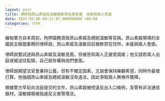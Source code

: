 ```yaml
---
layout: post
title: 律師指昂山素姬及溫敏被軟禁在家受查　未能與兩人見面
date: 2021-02-06 04:21:07.000000000 +08:00
categories: rthk
---
```


緬甸軍方自本周初，拘押國務資政昂山素姬及總統溫敏等官員。昂山素姬領導的全國民主聯盟委聘的律師說，昂山素姬及溫敏目前被軟禁在住所，未能與兩人會面。

律師說嘗試過與昂山素姬及溫敏見面，但被告知兩人正接受調查；他又說若兩人出庭或被送往監獄，自己就有權與他們會面。

律師說期望法官會秉持公義，但有不確定因素，又說會保持樂觀希望，同時作最壞打算。他強調昂山素姬及總統溫敏沒有違法，因此爭取兩人無條件獲釋。

根據警方早前向法庭提交的文件，昂山素姬被控違反出入口條例，及管有非法通信器材。溫敏據報被指違反災害管理法。
